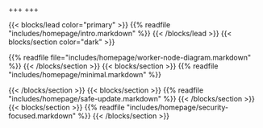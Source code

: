 +++
+++


{{< blocks/lead color="primary" >}}
{{% readfile "includes/homepage/intro.markdown" %}}
{{< /blocks/lead >}}
{{< blocks/section color="dark" >}}

{{% readfile file="includes/homepage/worker-node-diagram.markdown" %}}
{{< /blocks/section >}}
{{< blocks/section >}}
{{% readfile "includes/homepage/minimal.markdown" %}}

{{< /blocks/section >}}
{{< blocks/section >}}
{{% readfile "includes/homepage/safe-update.markdown" %}}
{{< /blocks/section >}}
{{< blocks/section >}}
{{% readfile "includes/homepage/security-focused.markdown" %}}
{{< /blocks/section >}}
